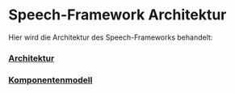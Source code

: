 # Speech-Framework Architektur

Hier wird die Architektur des Speech-Frameworks behandelt:


### [Architektur](./Design.md)
### [Komponentenmodell](./ComponentModel.md)
